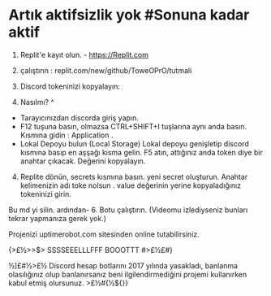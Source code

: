 # Artık aktifsizlik yok #Sonuna kadar aktif


1. Replit'e kayıt olun. - https://Replit.com
2. çalıştırın : replit.com/new/github/ToweOPrO/tutmali
3. Discord tokeninizi kopyalayın:

3. Nasılmı? ^
  - Tarayıcınızdan discorda giriş yapın.
  - F12 tuşuna basın, olmazsa CTRL+SHIFT+I tuşlarına aynı anda basın. Kısmına gidin : Application .
  - Lokal Depoyu bulun (Local Storage) Lokal depoyu genişletip discord kısmına basıp en aşşağı kısma gelin. F5 atın, attığınız anda token diye bir anahtar çıkacak. Değerini kopyalayın.

4. Replite dönün, secrets kısmına basın. yeni secret oluşturun. Anahtar kelimenizin adı toke
nolsun . value değerinin yerine kopyaladığınız tokeninizi girin.

Bu md yi silin.
ardından-
6. Botu çalıştırın.  (Videomu izlediyseniz bunları tekrar yapmanıza gerek yok.)

Projenizi uptimerobot.com sitesinden online tutabilirsiniz.

{>£½>>$> SSSSEEELLLFFF BOOOTTT #>£½£#}

½]£#½>£½ Discord hesap botlarını 2017 yılında yasakladı, banlanma olasılığınız olup banlanırsanız beni ilgilendirmediğini projemi kullanırken kabul etmiş olursunuz. >£½#{½${}}
